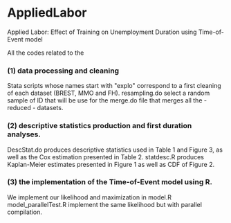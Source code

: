 # AppliedLabor
Applied Labor: Effect of Training on Unemployment Duration using Time-of-Event model

 All the codes related to the 
 ### (1) data processing and cleaning 
 Stata scripts whose names start with "explo" correspond to a first cleaning of each dataset (BREST, MMO and FH).
 resampling.do select a random sample of ID that will be use for the merge.do file that merges all the - reduced - datasets.
 ### (2) descriptive statistics production and first duration analyses.
 DescStat.do produces descriptive statistics used in Table 1 and Figure 3, as well as the Cox estimation presented in Table 2.
 statdesc.R produces Kaplan-Meier estimates presented in Figure 1 as well as CDF of Figure 2.

 ### (3) the implementation of the Time-of-Event model using R.
We implement our likelihood and maximization in model.R
model_parallelTest.R implement the same likelihood but with parallel compilation.
